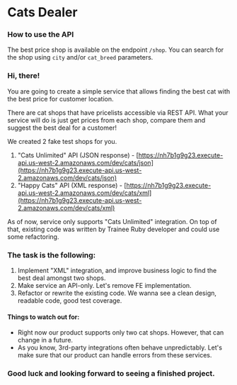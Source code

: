 Cats Dealer 
==================

### How to use the API

The best price shop is available on the endpoint `/shop`.
You can search for the shop using `city` and/or `cat_breed` parameters.

### Hi, there!
You are going to create a simple service that allows finding the best cat with the best price for customer location.

There are cat shops that have pricelists accessible via REST API. What your service will do is just get prices from each shop, compare them and suggest the best deal for a customer!

We created 2 fake test shops for you.
1. "Cats Unlimited" API (JSON response) - [https://nh7b1g9g23.execute-api.us-west-2.amazonaws.com/dev/cats/json](https://nh7b1g9g23.execute-api.us-west-2.amazonaws.com/dev/cats/json)
2. "Happy Cats" API (XML response) - [https://nh7b1g9g23.execute-api.us-west-2.amazonaws.com/dev/cats/xml](https://nh7b1g9g23.execute-api.us-west-2.amazonaws.com/dev/cats/xml)  

As of now, service only supports "Cats Unlimited" integration. On top of that, existing code was written by Trainee Ruby developer and could use some refactoring.

### The task is the following:
1. Implement "XML" integration, and improve business logic to find the best deal amongst two shops.
2. Make service an API-only. Let's remove FE implementation.
3. Refactor or rewrite the existing code. We wanna see a clean design, readable code, good test coverage.

#### Things to watch out for:
* Right now our product supports only two cat shops. However, that can change in a future.
* As you know, 3rd-party integrations often behave unpredictably. Let's make sure that our product can handle errors from these services.

### Good luck and looking forward to seeing a finished project.



